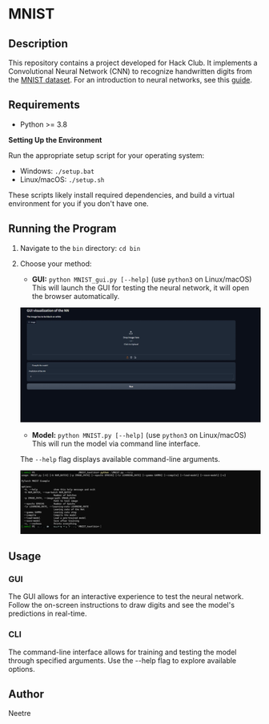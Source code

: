 # MNIST

## Description

This repository contains a project developed for Hack Club. It implements a Convolutional Neural Network (CNN) to recognize handwritten digits from the [MNIST dataset](https://en.wikipedia.org/wiki/MNIST_database). For an introduction to neural networks, see this [guide](https://www.3blue1brown.com/lessons/neural-networks).


## Requirements

* Python >= 3.8

**Setting Up the Environment**

Run the appropriate setup script for your operating system:

* Windows: `./setup.bat`
* Linux/macOS: `./setup.sh`

These scripts likely install required dependencies, and build a virtual environment for you if you don't have one.

## Running the Program

1. Navigate to the `bin` directory: `cd bin`

2. Choose your method:

   * **GUI:** `python MNIST_gui.py [--help]` (use `python3` on Linux/macOS) <br>
   This will launch the GUI for testing the neural network, it will open the browser automatically.

   ![Image](data/Readme_img/GUI.PNG)

   * **Model:** `python MNIST.py [--help]` (use `python3` on Linux/macOS) <br>
   This will run the model via command line interface.

   The `--help` flag displays available command-line arguments.

   ![Image](data/Readme_img/CLI.PNG)

## Usage

### GUI

The GUI allows for an interactive experience to test the neural network. Follow the on-screen instructions to draw digits and see the model's predictions in real-time.

### CLI

The command-line interface allows for training and testing the model through specified arguments. Use the --help flag to explore available options.

## Author

Neetre
